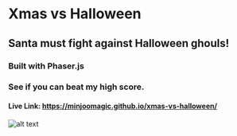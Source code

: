 # Xmas vs Halloween

## Santa must fight against Halloween ghouls! 

### Built with Phaser.js 

### See if you can beat my high score.

#### Live Link: https://minjoomagic.github.io/xmas-vs-halloween/

![alt text](https://user-images.githubusercontent.com/45193420/103103705-eb796080-45f0-11eb-9a47-2fcbd7c8876d.png)


